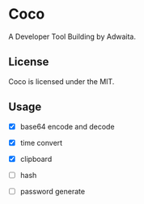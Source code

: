 # Coco

A Developer Tool Building by Adwaita.

## License

Coco is licensed under the MIT.

## Usage

- [x] base64 encode and decode
- [x] time convert
- [x] clipboard
- [ ] hash
- [ ] password generate

